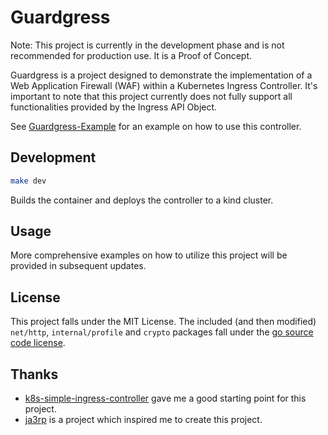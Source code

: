# Guardgress

Note: This project is currently in the development phase and 
is not recommended for production use. It is a Proof of Concept.

Guardgress is a project designed to demonstrate the implementation of a Web Application Firewall (WAF) 
within a Kubernetes Ingress Controller. It's important to note that this project currently 
does not fully support all functionalities provided by the Ingress API Object.

See [Guardgress-Example](https://github.com/h3adex/guardgress-example) 
for an example on how to use this controller.

## Development
```sh
make dev
```

Builds the container and deploys the controller to a kind cluster.

## Usage
More comprehensive examples on how to utilize this project will be provided in subsequent updates.

## License
This project falls under the MIT License.
The included (and then modified) `net/http`, `internal/profile` and `crypto` packages fall under the [go source code license](https://github.com/golang/go/blob/master/LICENSE).

## Thanks
- [k8s-simple-ingress-controller](https://github.com/calebdoxsey/kubernetes-simple-ingress-controller) gave me a good starting point for this project.
- [ja3rp](https://github.com/sleeyax/ja3rp) is a project which inspired me to create this project.
